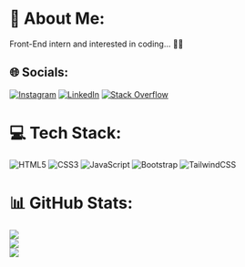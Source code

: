 # 💫 About Me:
Front-End intern and interested in coding... 👨‍💻


## 🌐 Socials:
[![Instagram](https://img.shields.io/badge/Instagram-%23E4405F.svg?logo=Instagram&logoColor=white)](https://instagram.com/zirenejad.dev) [![LinkedIn](https://img.shields.io/badge/LinkedIn-%230077B5.svg?logo=linkedin&logoColor=white)](https://linkedin.com/in/rezazirenejad) [![Stack Overflow](https://img.shields.io/badge/-Stackoverflow-FE7A16?logo=stack-overflow&logoColor=white)](https://stackoverflow.com/users/19282112) 

# 💻 Tech Stack:
![HTML5](https://img.shields.io/badge/html5-%23E34F26.svg?style=flat&logo=html5&logoColor=white) ![CSS3](https://img.shields.io/badge/css3-%231572B6.svg?style=flat&logo=css3&logoColor=white) ![JavaScript](https://img.shields.io/badge/javascript-%23323330.svg?style=flat&logo=javascript&logoColor=%23F7DF1E) ![Bootstrap](https://img.shields.io/badge/bootstrap-%23563D7C.svg?style=flat&logo=bootstrap&logoColor=white) ![TailwindCSS](https://img.shields.io/badge/tailwindcss-%2338B2AC.svg?style=flat&logo=tailwind-css&logoColor=white)
# 📊 GitHub Stats:
![](https://github-readme-stats.vercel.app/api?username=rezazirenejad&theme=react&hide_border=true&include_all_commits=true&count_private=true)<br/>
![](https://github-readme-streak-stats.herokuapp.com/?user=rezazirenejad&theme=react&hide_border=true)<br/>
![](https://github-readme-stats.vercel.app/api/top-langs/?username=rezazirenejad&theme=react&hide_border=true&include_all_commits=true&count_private=true&layout=compact)

<!-- Proudly created with GPRM ( https://gprm.itsvg.in ) -->
